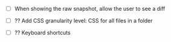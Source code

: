 - [ ] When showing the raw snapshot, allow the user to see a diff

- [ ] ?? Add CSS granularity level: CSS for all files in a folder
- [ ] ?? Keyboard shortcuts
